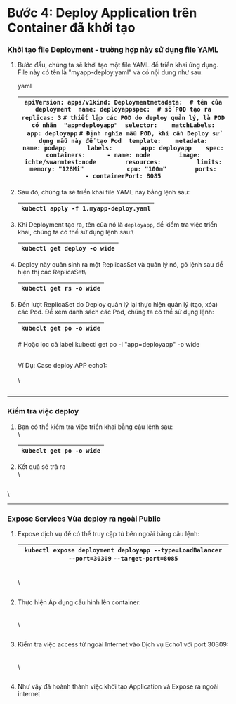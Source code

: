 # Bước 4: Deploy Application trên Container đã khởi tạo

### **Khởi tạo file Deployment - trường hợp này sử dụng file YAML** <a href="#buoc4-deployapplicationtrencontainerdakhoitao-khoitaofiledeployment-truonghopnaysudungfileyaml" id="buoc4-deployapplicationtrencontainerdakhoitao-khoitaofiledeployment-truonghopnaysudungfileyaml"></a>

1.  Bước đầu, chúng ta sẽ khởi tạo một file YAML để triển khai ứng dụng. File này có tên là "myapp-deploy.yaml" và có nội dung như sau:

    yaml

    | `apiVersion: apps/v1kind: Deploymentmetadata:  # tên của deployment  name: deployappspec:  # số POD tạo ra  replicas: 3` `# thiết lập các POD do deploy quản lý, là POD có nhãn  "app=deployapp"  selector:    matchLabels:      app: deployapp` `# Định nghĩa mẫu POD, khi cần Deploy sử dụng mẫu này để tạo Pod  template:    metadata:      name: podapp      labels:        app: deployapp    spec:      containers:      - name: node        image: ichte/swarmtest:node        resources:          limits:            memory: "128Mi"            cpu: "100m"        ports:          - containerPort: 8085` |
    | ---------------------------------------------------------------------------------------------------------------------------------------------------------------------------------------------------------------------------------------------------------------------------------------------------------------------------------------------------------------------------------------------------------------------------------------------------------------------------------------------------------------------------------------------------------------------------------------------------------------- |
2.  Sau đó, chúng ta sẽ triển khai file YAML này bằng lệnh sau:

    | `kubectl apply -f 1.myapp-deploy.yaml` |
    | -------------------------------------- |
3.  Khi Deployment tạo ra, tên của nó là `deployapp`, để kiểm tra việc triển khai, chúng ta có thể sử dụng lệnh sau:\


    | `kubectl get deploy -o wide` |
    | ---------------------------- |
4.  Deploy này quản sinh ra một ReplicasSet và quản lý nó, gõ lệnh sau để hiện thị các ReplicaSet\


    | `kubectl get rs -o wide` |
    | ------------------------ |
5.  Đến lượt ReplicaSet do Deploy quản lý lại thực hiện quản lý (tạo, xóa) các Pod. Để xem danh sách các Pod, chúng ta có thể sử dụng lệnh:

    | `kubeclt get po -o wide` |
    | ------------------------ |

    \# Hoặc lọc cả label kubectl get po -l "app=deployapp" -o wide

    \
    Ví Dụ: Case deploy APP echo1:\
    \
    \


    <figure><img src="https://docs.vngcloud.vn/download/attachments/49650179/Screen%20Shot%202021-05-24%20at%2010.45.23.png?version=1&#x26;modificationDate=1681382398000&#x26;api=v2" alt=""><figcaption></figcaption></figure>

***

### **Kiểm tra việc deploy** <a href="#buoc4-deployapplicationtrencontainerdakhoitao-kiemtraviecdeploy" id="buoc4-deployapplicationtrencontainerdakhoitao-kiemtraviecdeploy"></a>

1.  Bạn có thể kiểm tra việc triển khai bằng câu lệnh sau:\
    \


    | `kubeclt get po -o wide` |
    | ------------------------ |
2.  Kết quả sẽ trả ra\
    \


    <figure><img src="https://docs.vngcloud.vn/download/attachments/49650179/Screen%20Shot%202021-05-24%20at%2010.49.56.png?version=1&#x26;modificationDate=1681382398000&#x26;api=v2" alt=""><figcaption></figcaption></figure>

\


***

### **Expose Services Vừa deploy ra ngoài Public**  <a href="#buoc4-deployapplicationtrencontainerdakhoitao-exposeservicesvuadeployrangoaipublic" id="buoc4-deployapplicationtrencontainerdakhoitao-exposeservicesvuadeployrangoaipublic"></a>

1.  Expose dịch vụ để có thể truy cập từ bên ngoài bằng câu lệnh:

    | `kubectl expose deployment deployapp --type=LoadBalancer --port=30309` `--target-port=8085` |
    | ------------------------------------------------------------------------------------------- |

    \
    \


    <figure><img src="https://docs.vngcloud.vn/download/attachments/49650179/Screen%20Shot%202021-05-24%20at%2010.53.14.png?version=1&#x26;modificationDate=1681382398000&#x26;api=v2" alt=""><figcaption></figcaption></figure>
2.  Thực hiện Áp dụng cấu hình lên container:\
    \
    \
    \


    <figure><img src="https://docs.vngcloud.vn/download/attachments/49650179/Screen%20Shot%202021-05-24%20at%2010.57.50.png?version=1&#x26;modificationDate=1681382398000&#x26;api=v2" alt=""><figcaption></figcaption></figure>
3.  Kiểm tra việc access từ ngoài Internet vào Dịch vụ Echo1 với port 30309:\
    \
    \
    \


    <figure><img src="https://docs.vngcloud.vn/download/attachments/49650179/Screen%20Shot%202021-05-24%20at%2010.58.05.png?version=1&#x26;modificationDate=1681382398000&#x26;api=v2" alt=""><figcaption></figcaption></figure>
4. Như vậy đã hoành thành việc khởi tạo Application và Expose ra ngoài internet
